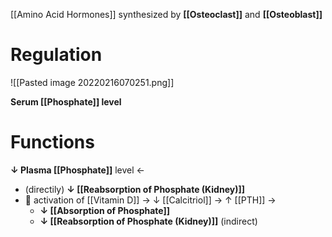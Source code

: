 [[Amino Acid Hormones]] synthesized by **[[Osteoclast]]** and **[[Osteoblast]]**

# Regulation

![[Pasted image 20220216070251.png]]

**Serum [[Phosphate]] level**

# Functions
**↓ Plasma [[Phosphate]]** level ←
- (directily) **↓ [[Reabsorption of Phosphate (Kidney)]]**
-  activation of [[Vitamin D]] → ↓ [[Calcitriol]] → ↑ [[PTH]] → 
	- **↓ [[Absorption of Phosphate]]**
	- **↓ [[Reabsorption of Phosphate (Kidney)]]** (indirect)
